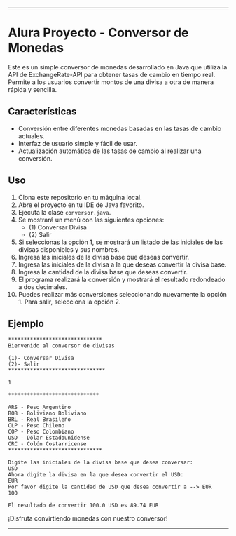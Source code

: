 
---

# Alura Proyecto - Conversor de Monedas

Este es un simple conversor de monedas desarrollado en Java que utiliza la API de ExchangeRate-API para obtener tasas de cambio en tiempo real. Permite a los usuarios convertir montos de una divisa a otra de manera rápida y sencilla.

## Características

- Conversión entre diferentes monedas basadas en las tasas de cambio actuales.
- Interfaz de usuario simple y fácil de usar.
- Actualización automática de las tasas de cambio al realizar una conversión.

## Uso

1. Clona este repositorio en tu máquina local.
2. Abre el proyecto en tu IDE de Java favorito.
3. Ejecuta la clase `conversor.java`.
4. Se mostrará un menú con las siguientes opciones:
   - (1) Conversar Divisa
   - (2) Salir
5. Si seleccionas la opción 1, se mostrará un listado de las iniciales de las divisas disponibles y sus nombres.
6. Ingresa las iniciales de la divisa base que deseas convertir.
7. Ingresa las iniciales de la divisa a la que deseas convertir la divisa base.
8. Ingresa la cantidad de la divisa base que deseas convertir.
9. El programa realizará la conversión y mostrará el resultado redondeado a dos decimales.
10. Puedes realizar más conversiones seleccionando nuevamente la opción 1. Para salir, selecciona la opción 2.

## Ejemplo

```
******************************
Bienvenido al conversor de divisas

(1)- Conversar Divisa
(2)- Salir
*******************************

1

*****************************
                        
ARS - Peso Argentino                      
BOB - Boliviano Boliviano                       
BRL - Real Brasileño                      
CLP - Peso Chileno                       
COP - Peso Colombiano                      
USD - Dólar Estadounidense                    
CRC - Colón Costarricense                   
******************************

Digite las iniciales de la divisa base que desea conversar: 
USD
Ahora digite la divisa en la que desea convertir el USD: 
EUR
Por favor digite la cantidad de USD que desea convertir a --> EUR
100

El resultado de convertir 100.0 USD es 89.74 EUR
```

¡Disfruta convirtiendo monedas con nuestro conversor!

---
